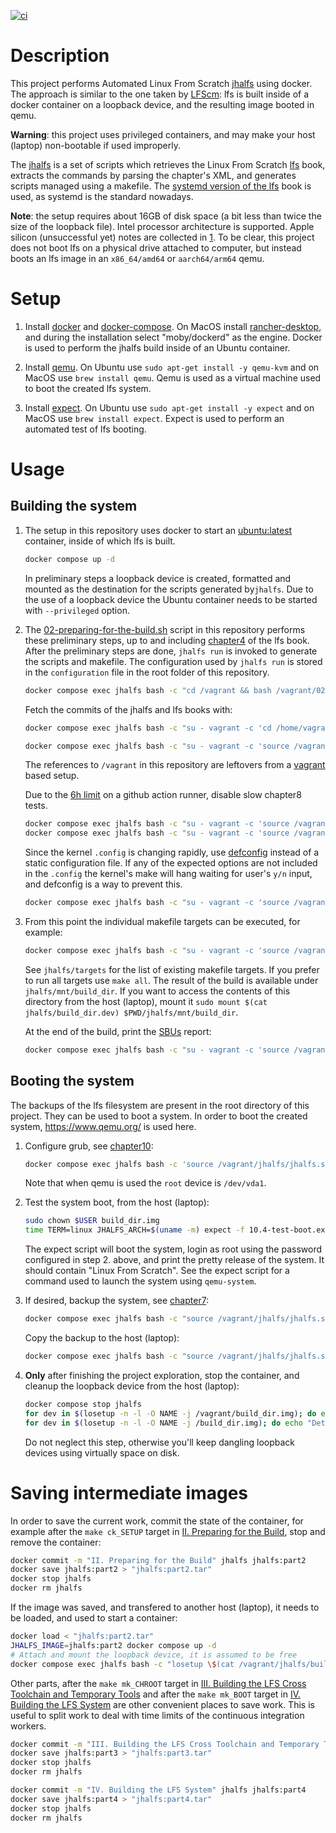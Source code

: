 [![ci](https://github.com/marcindulak/jhalfs-ci/workflows/linux-gha/badge.svg)](https://github.com/marcindulak/jhalfs-ci/actions/workflows/linux-gha.yaml)

# Description

This project performs Automated Linux From Scratch [jhalfs](https://www.linuxfromscratch.org/alfs) using docker.
The approach is similar to the one taken by [LFScm](https://github.com/masmullin2000/LFScm): lfs is built
inside of a docker container on a loopback device, and the resulting image booted in qemu.

**Warning**: this project uses privileged containers, and may make your host (laptop) non-bootable if used improperly.

The [jhalfs](https://www.linuxfromscratch.org/alfs) is a set of scripts which retrieves
the Linux From Scratch [lfs](https://www.linuxfromscratch.org/lfs/) book, extracts
the commands by parsing the chapter's XML, and generates scripts managed using a makefile.
The [systemd version of the lfs](https://www.linuxfromscratch.org/lfs/view/systemd/) book is used,
as systemd is the standard nowadays.

**Note**: the setup requires about 16GB of disk space (a bit less than twice the size of the loopback file).
Intel processor architecture is supported.
Apple silicon (unsuccessful yet) notes are collected in [1](https://github.com/marcindulak/jhalfs-ci/issues/1).
To be clear, this project does not boot lfs on a physical drive attached to computer,
but instead boots an lfs image in an `x86_64/amd64` or `aarch64/arm64` qemu.

# Setup

1. Install [docker](https://docs.docker.com/engine/install/ubuntu/) and [docker-compose](https://docs.docker.com/compose/install/).
   On MacOS install [rancher-desktop](https://rancherdesktop.io/),
   and during the installation select "moby/dockerd" as the engine.
   Docker is used to perform the jhalfs build inside of an Ubuntu container.

2. Install [qemu](https://www.qemu.org/).
   On Ubuntu use `sudo apt-get install -y qemu-kvm` and on MacOS use `brew install qemu`.
   Qemu is used as a virtual machine used to boot the created lfs system.

3. Install [expect](https://core.tcl-lang.org/expect).
   On Ubuntu use `sudo apt-get install -y expect` and on MacOS use `brew install expect`.
   Expect is used to perform an automated test of lfs booting.

# Usage

## Building the system

1. The setup in this repository uses docker to start an [ubuntu:latest](https://hub.docker.com/_/ubuntu/) container,
inside of which lfs is built.

   ```sh
   docker compose up -d
   ```

   In preliminary steps a loopback device is created, formatted and mounted as the destination for
   the scripts generated by`jhalfs`. Due to the use of a loopback device the Ubuntu container
   needs to be started with `--privileged` option.

2. The [02-preparing-for-the-build.sh](02-preparing-for-the-build.sh) script in this repository performs these preliminary steps, up to and including
[chapter4](https://www.linuxfromscratch.org/lfs/view/systemd/chapter04/chapter04.html) of the lfs book.
After the preliminary steps are done, `jhalfs run` is invoked to generate the scripts and makefile.
The configuration used by `jhalfs run` is stored in the `configuration` file in the root folder of this repository.

   ```sh
   docker compose exec jhalfs bash -c "cd /vagrant && bash /vagrant/02-prepare-for-the-build.sh"
   ```

   Fetch the commits of the jhalfs and lfs books with:
   ```sh
   docker compose exec jhalfs bash -c "su - vagrant -c 'cd /home/vagrant/jhalfs && git show --oneline --no-abbrev --shortstat'"
   ```
   ```sh
   docker compose exec jhalfs bash -c "su - vagrant -c 'source /vagrant/jhalfs/jhalfs.sh && cd \$LFS/jhalfs/book-source && git show --oneline --no-abbrev --shortstat'"
   ```

   The references to `/vagrant` in this repository are leftovers from a [vagrant](https://www.vagrantup.com/) based setup.

   Due to the [6h limit](https://docs.github.com/en/actions/learn-github-actions/usage-limits-billing-and-administration#usage-limits)
   on a github action runner, disable slow chapter8 tests.
   ```sh
   docker compose exec jhalfs bash -c "su - vagrant -c 'source /vagrant/jhalfs/jhalfs.sh && cd \$LFS/jhalfs/lfs-commands/chapter08 && sed -i \"/make -k check/d\" 8*-glibc && sed -i \"/Timed out/d\" 8*-glibc && sed -i \"/test_summary/d\" 8*-glibc'"
   docker compose exec jhalfs bash -c "su - vagrant -c 'source /vagrant/jhalfs/jhalfs.sh && cd \$LFS/jhalfs/lfs-commands/chapter08 && sed -i \"/make -k check/d\" 8*-gcc && sed -i \"/Timed out/d\" 8*-gcc && sed -i \"/test_summary/d\" 8*-gcc'"
   ```

   Since the kernel `.config` is changing rapidly, use [defconfig](https://wiki.gentoo.org/wiki/Kernel/Configuration) instead of a
   static configuration file. If any of the expected options are not included in the `.config` the kernel's make will hang waiting for
   user's `y/n` input, and defconfig is a way to prevent this.
   ```sh
   docker compose exec jhalfs bash -c "su - vagrant -c 'source /vagrant/jhalfs/jhalfs.sh && cd \$LFS/jhalfs/lfs-commands/chapter10 && sed -i \"s|cp -v ../kernel-config.*|make defconfig|\" 10*-kernel'"
   ```

3. From this point the individual makefile targets can be executed, for example:

   ```sh
   docker compose exec jhalfs bash -c "su - vagrant -c 'source /vagrant/jhalfs/jhalfs.sh && cd \$LFS/jhalfs && make ck_UID'"
   ```

   See `jhalfs/targets` for the list of existing makefile targets. If you prefer to run all targets use `make all`.
   The result of the build is available under `jhalfs/mnt/build_dir`. If you want to access the contents of this directory
   from the host (laptop), mount it `sudo mount $(cat jhalfs/build_dir.dev) $PWD/jhalfs/mnt/build_dir`.

   At the end of the build, print the [SBUs](https://www.linuxfromscratch.org/~bdubbs/about.html) report:
   ```sh
   docker compose exec jhalfs bash -c "su - vagrant -c 'source /vagrant/jhalfs/jhalfs.sh && cat \$LFS/jhalfs/*SBU_DU*.report'"
   ```

## Booting the system

The backups of the lfs filesystem are present in the root directory of this project.
They can be used to boot a system. In order to boot the created system, https://www.qemu.org/ is used here.

1. Configure grub, see [chapter10](https://www.linuxfromscratch.org/lfs/view/systemd/chapter10/grub.html):

   ```sh
   docker compose exec jhalfs bash -c 'source /vagrant/jhalfs/jhalfs.sh && cd /vagrant && bash 10.4-configure-grub.sh'
   ```

   Note that when qemu is used the `root` device is `/dev/vda1`.

2. Test the system boot, from the host (laptop):

   ```sh
   sudo chown $USER build_dir.img
   time TERM=linux JHALFS_ARCH=$(uname -m) expect -f 10.4-test-boot.exp
   ```

   The expect script will boot the system, login as root using the password configured in step 2. above,
   and print the pretty release of the system. It should contain "Linux From Scratch".
   See the expect script for a command used to launch the system using `qemu-system`.

3. If desired, backup the system, see [chapter7](https://www.linuxfromscratch.org/lfs/view/systemd/chapter07/cleanup.html):

   ```sh
   docker compose exec jhalfs bash -c "source /vagrant/jhalfs/jhalfs.sh && cd \$LFS && bash /vagrant/10.4-save-backup.sh chapter10"
   ```

   Copy the backup to the host (laptop):

   ```sh
   docker compose exec jhalfs bash -c "source /vagrant/jhalfs/jhalfs.sh && cd \$LFS && cp -p jhalfs/chapter10*.tar* /vagrant"
   ```

4. **Only** after finishing the project exploration, stop the container, and cleanup the loopback device from the host (laptop):

   ```sh
   docker compose stop jhalfs
   for dev in $(losetup -n -l -O NAME -j /vagrant/build_dir.img); do echo "Detaching $dev" && sudo losetup -d $dev; done
   for dev in $(losetup -n -l -O NAME -j /build_dir.img); do echo "Detaching $dev" && sudo losetup -d $dev; done
   ```

   Do not neglect this step, otherwise you'll keep dangling loopback devices using virtually space on disk.

# Saving intermediate images

In order to save the current work, commit the state of the container, for example after the `make ck_SETUP` target
in [II. Preparing for the Build](https://www.linuxfromscratch.org/lfs/view/systemd/part2.html), stop and remove the container:
```sh
docker commit -m "II. Preparing for the Build" jhalfs jhalfs:part2
docker save jhalfs:part2 > "jhalfs:part2.tar"
docker stop jhalfs
docker rm jhalfs
```

If the image was saved, and transfered to another host (laptop), it needs to be loaded, and used to start a container:
```sh
docker load < "jhalfs:part2.tar"
JHALFS_IMAGE=jhalfs:part2 docker compose up -d
# Attach and mount the loopback device, it is assumed to be free
docker compose exec jhalfs bash -c "losetup \$(cat /vagrant/jhalfs/build_dir.dev) /vagrant/build_dir.img && mount -a"
```

Other parts, after the `make mk_CHROOT` target in
[III. Building the LFS Cross Toolchain and Temporary Tools](https://www.linuxfromscratch.org/lfs/view/systemd/part3.html) and
after the `make mk_BOOT` target in [IV. Building the LFS System](https://www.linuxfromscratch.org/lfs/view/systemd/part4.html)
are other convenient places to save work. This is useful to split work to deal with time limits of the continuous integration workers.
```sh
docker commit -m "III. Building the LFS Cross Toolchain and Temporary Tools" jhalfs jhalfs:part3
docker save jhalfs:part3 > "jhalfs:part3.tar"
docker stop jhalfs
docker rm jhalfs
```

```sh
docker commit -m "IV. Building the LFS System" jhalfs jhalfs:part4
docker save jhalfs:part4 > "jhalfs:part4.tar"
docker stop jhalfs
docker rm jhalfs
```
